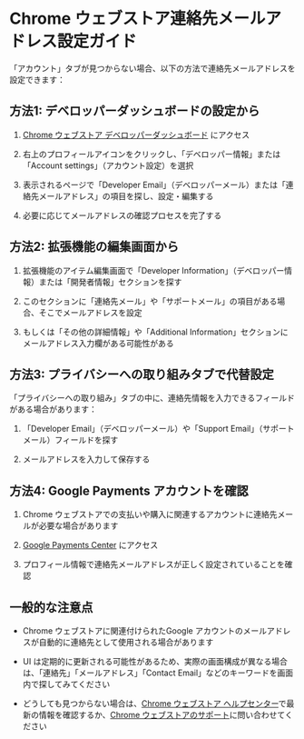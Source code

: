 # Chrome ウェブストア連絡先メールアドレス設定ガイド

「アカウント」タブが見つからない場合、以下の方法で連絡先メールアドレスを設定できます：

## 方法1: デベロッパーダッシュボードの設定から

1. [Chrome ウェブストア デベロッパーダッシュボード](https://chrome.google.com/webstore/devconsole/) にアクセス

2. 右上のプロフィールアイコンをクリックし、「デベロッパー情報」または「Account settings」（アカウント設定）を選択

3. 表示されるページで「Developer Email」（デベロッパーメール）または「連絡先メールアドレス」の項目を探し、設定・編集する

4. 必要に応じてメールアドレスの確認プロセスを完了する

## 方法2: 拡張機能の編集画面から

1. 拡張機能のアイテム編集画面で「Developer Information」（デベロッパー情報）または「開発者情報」セクションを探す

2. このセクションに「連絡先メール」や「サポートメール」の項目がある場合、そこでメールアドレスを設定

3. もしくは「その他の詳細情報」や「Additional Information」セクションにメールアドレス入力欄がある可能性がある

## 方法3: プライバシーへの取り組みタブで代替設定

「プライバシーへの取り組み」タブの中に、連絡先情報を入力できるフィールドがある場合があります：

1. 「Developer Email」（デベロッパーメール）や「Support Email」（サポートメール）フィールドを探す

2. メールアドレスを入力して保存する

## 方法4: Google Payments アカウントを確認

1. Chrome ウェブストアでの支払いや購入に関連するアカウントに連絡先メールが必要な場合があります

2. [Google Payments Center](https://payments.google.com/) にアクセス

3. プロフィール情報で連絡先メールアドレスが正しく設定されていることを確認

## 一般的な注意点

* Chrome ウェブストアに関連付けられたGoogle アカウントのメールアドレスが自動的に連絡先として使用される場合があります

* UI は定期的に更新される可能性があるため、実際の画面構成が異なる場合は、「連絡先」「メールアドレス」「Contact Email」などのキーワードを画面内で探してみてください

* どうしても見つからない場合は、[Chrome ウェブストア ヘルプセンター](https://support.google.com/chrome_webstore)で最新の情報を確認するか、[Chrome ウェブストアのサポート](https://support.google.com/chrome_webstore/contact/dev_account_transfer)に問い合わせてください
